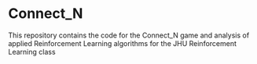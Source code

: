 # Connect_N
This repository contains the code for the Connect_N game and analysis of applied Reinforcement Learning algorithms for the JHU Reinforcement Learning class
